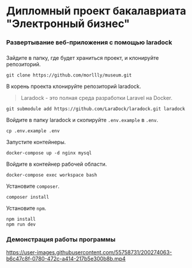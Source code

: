# Дипломный проект бакалавриата "Электронный бизнес"

### Развертывание веб-приложения с помощью laradock
###
Зайдите в папку, где будет храниться проект, и клонируйте репозиторий.
```
git clone https://github.com/morllly/museum.git
```
В корень проекта клонируйте репозиторий laradock.
>Laradock - это полная среда разработки Laravel на Docker.
```
git submodule add https://github.com/LaraDock/laradock.git laradock
```
Войдите в папку laradock и скопируйте `.env.example` в `.env`.
```
cp .env.example .env
```
Запустите контейнеры.
```
docker-compose up -d nginx mysql
```
Войдите в контейнер рабочей области.
```
docker-compose exec workspace bash
```
Установите `composer`.
```
composer install
```
Установите `npm`.
```
npm install
npm run dev
```

### Демонстрация работы программы

https://user-images.githubusercontent.com/55758731/200274063-b6c47c8f-0780-472c-a414-217b5e300b8b.mp4

